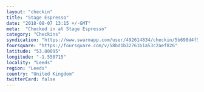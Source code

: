 ```yaml
---
layout: "checkin"
title: "Stage Espresso"
date: "2018-08-07 13:15 +/-GMT"
meta:  "Checked in at Stage Espresso"
category: "Checkins"
syndication: "https://www.swarmapp.com/user/492614834/checkin/5b698d4f5d891b002ca1385e"
foursquare: "https://foursquare.com/v/58bd1b32761b1a53c2aef826"
latitude: "53.80095"
longitude: "-1.550715"
locality: "Leeds"
region: "Leeds"
country: "United Kingdom"
twitterCard: false
---
```


